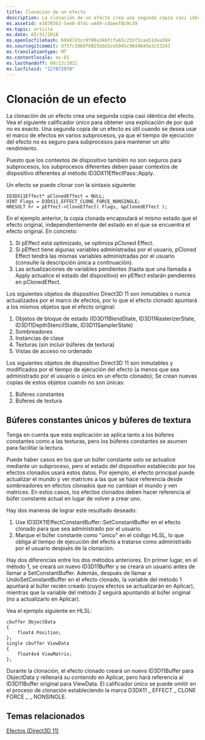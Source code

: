 ```yaml
---
title: Clonación de un efecto
description: La clonación de un efecto crea una segunda copia casi idéntica del efecto.
ms.assetid: e3870363-5ee8-4fdc-a489-cdaeef8c9c39
ms.topic: article
ms.date: 05/31/2018
ms.openlocfilehash: 68607d3cc9f00a346fcfa65c255f3caa51dea384
ms.sourcegitcommit: d75fc10b9f0825bbe5ce5045c90d4045e3c53243
ms.translationtype: MT
ms.contentlocale: es-ES
ms.lasthandoff: 09/13/2021
ms.locfileid: "127072970"
---
```

# <a name="cloning-an-effect"></a>Clonación de un efecto

La clonación de un efecto crea una segunda copia casi idéntica del efecto. Vea el siguiente calificador único para obtener una explicación de por qué no es exacto. Una segunda copia de un efecto es útil cuando se desea usar el marco de efectos en varios subprocesos, ya que el tiempo de ejecución del efecto no es seguro para subprocesos para mantener un alto rendimiento.

Puesto que los contextos de dispositivo también no son seguros para subprocesos, los subprocesos diferentes deben pasar contextos de dispositivo diferentes al método ID3DX11EffectPass::Apply.

Un efecto se puede clonar con la sintaxis siguiente:


```
ID3DX11Effect* pClonedEffect = NULL;
UINT Flags = D3DX11_EFFECT_CLONE_FORCE_NONSINGLE;
HRESULT hr = pEffect->CloneEffect( Flags, &pClonedEffect );
```



En el ejemplo anterior, la copia clonada encapsulará el mismo estado que el efecto original, independientemente del estado en el que se encuentra el efecto original. En concreto:

1.  Si pEffect está optimizado, se optimiza pCloned Effect.
2.  Si pEffect tiene algunas variables administradas por el usuario, pCloned Effect tendrá las mismas variables administradas por el usuario (consulte la descripción única a continuación).
3.  Las actualizaciones de variables pendientes (hasta que una llamada a Apply actualice el estado del dispositivo) en pEffect estarán pendientes en pClonedEffect.

Los siguientes objetos de dispositivo Direct3D 11 son inmutables o nunca actualizados por el marco de efectos, por lo que el efecto clonado apuntará a los mismos objetos que el efecto original:

1.  Objetos de bloque de estado (ID3D11BlendState, ID3D11RasterizerState, ID3D11DepthStencilState, ID3D11SamplerState)
2.  Sombreadores
3.  Instancias de clase
4.  Texturas (sin incluir búferes de textura)
5.  Vistas de acceso no ordenado

Los siguientes objetos de dispositivo Direct3D 11 son inmutables y modificados por el tiempo de ejecución del efecto (a menos que sea administrado por el usuario o único en un efecto clonado); Se crean nuevas copias de estos objetos cuando no son únicas:

1.  Búferes constantes
2.  Búferes de textura

## <a name="single-constant-buffers-and-texture-buffers"></a>Búferes constantes únicos y búferes de textura

Tenga en cuenta que esta explicación se aplica tanto a los búferes constantes como a las texturas, pero los búferes constantes se asumen para facilitar la lectura.

Puede haber casos en los que un búfer constante solo se actualice mediante un subproceso, pero el estado del dispositivo establecido por los efectos clonados usará estos datos. Por ejemplo, el efecto principal puede actualizar el mundo y ver matrices a las que se hace referencia desde sombreadores en efectos clonados que no cambian el mundo y ven matrices. En estos casos, los efectos clonados deben hacer referencia al búfer constante actual en lugar de volver a crear uno.

Hay dos maneras de lograr este resultado deseado:

1.  Use ID3DX11EffectConstantBuffer::SetConstantBuffer en el efecto clonado para que sea administrado por el usuario.
2.  Marque el búfer constante como "único" en el código HLSL, lo que obliga al tiempo de ejecución del efecto a tratarse como administrado por el usuario después de la clonación.

Hay dos diferencias entre los dos métodos anteriores. En primer lugar, en el método 1, se creará un nuevo ID3D11Buffer y se creará un usuario antes de llamar a SetConstantBuffer. Además, después de llamar a UndoSetConstantBuffer en el efecto clonado, la variable del método 1 apuntará al búfer recién creado (cuyos efectos se actualizarán en Aplicar), mientras que la variable del método 2 seguirá apuntando al búfer original (no a actualizarlo en Aplicar).

Vea el ejemplo siguiente en HLSL:


```
cbuffer ObjectData
{
    float4 Position;
};
single cbuffer ViewData
{
    float4x4 ViewMatrix;
};
```



Durante la clonación, el efecto clonado creará un nuevo ID3D11Buffer para ObjectData y rellenará su contenido en Aplicar, pero hará referencia al ID3D11Buffer original para ViewData. El calificador único se puede omitir en el proceso de clonación estableciendo la marca D3DX11 \_ EFFECT \_ CLONE FORCE \_ \_ NONSINGLE.

## <a name="related-topics"></a>Temas relacionados

<dl> <dt>

[Efectos (Direct3D 11)](d3d11-graphics-programming-guide-effects.md)
</dt> </dl>

 

 




